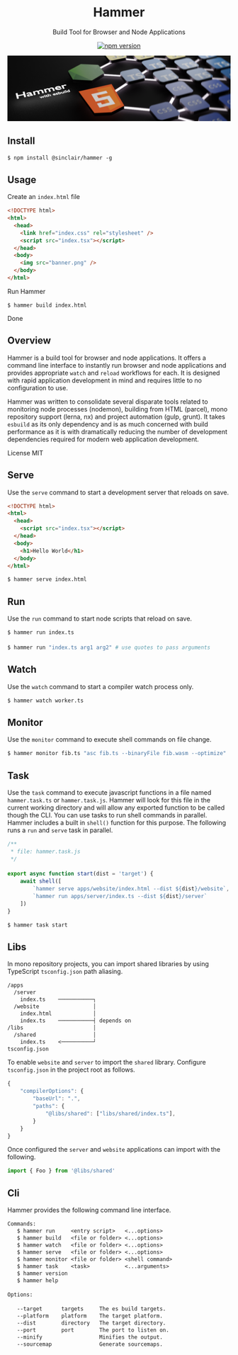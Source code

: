 <div align='center'>

<h1>Hammer</h1>

<p>Build Tool for Browser and Node Applications</p>

[![npm version](https://badge.fury.io/js/%40sinclair%2Fhammer.svg)](https://badge.fury.io/js/%40sinclair%2Fhammer)

<img src="doc/hammer.png" />

</div>

## Install

```shell
$ npm install @sinclair/hammer -g
```

## Usage

Create an `index.html` file
```html
<!DOCTYPE html>
<html>
  <head>
    <link href="index.css" rel="stylesheet" />
    <script src="index.tsx"></script>
  </head>
  <body>
    <img src="banner.png" />
  </body>
</html>
```
Run Hammer
```shell
$ hammer build index.html
```
Done

## Overview

Hammer is a build tool for browser and node applications. It offers a command line interface to instantly run browser and node applications and provides appropriate `watch` and `reload` workflows for each. It is designed with rapid application development in mind and requires little to no configuration to use.

Hammer was written to consolidate several disparate tools related to monitoring node processes (nodemon), building from HTML (parcel), mono repository support (lerna, nx) and project automation (gulp, grunt). It takes `esbuild` as its only dependency and is as much concerned with build performance as it is with dramatically reducing the number of development dependencies required for modern web application development.

License MIT

## Serve

Use the `serve` command to start a development server that reloads on save.

```html
<!DOCTYPE html>
<html>
  <head>
    <script src="index.tsx"></script>
  </head>
  <body>
    <h1>Hello World</h1>
  </body>
</html>
```
```bash
$ hammer serve index.html
```

## Run

Use the `run` command to start node scripts that reload on save.

```bash
$ hammer run index.ts

$ hammer run "index.ts arg1 arg2" # use quotes to pass arguments
```

## Watch

Use the `watch` command to start a compiler watch process only.

```bash
$ hammer watch worker.ts
```

## Monitor

Use the `monitor` command to execute shell commands on file change.

```bash
$ hammer monitor fib.ts "asc fib.ts --binaryFile fib.wasm --optimize"
```

## Task

Use the `task` command to execute javascript functions in a file named `hammer.task.ts` or `hammer.task.js`. Hammer will look for this file in the current working directory and will allow any exported function to be called though the CLI. You can use tasks to run shell commands in parallel. Hammer includes a built in `shell()` function for this purpose. The following runs a `run` and `serve` task in parallel.

```typescript
/**
 * file: hammer.task.js
 */

export async function start(dist = 'target') {
    await shell([
        `hammer serve apps/website/index.html --dist ${dist}/website`,
        `hammer run apps/server/index.ts --dist ${dist}/server`
    ])
}
```
```bash
$ hammer task start
```

## Libs

In mono repository projects, you can import shared libraries by using TypeScript `tsconfig.json` path aliasing.

```shell
/apps
  /server
    index.ts    ───────────┐
  /website                 │
    index.html             │
    index.ts    ───────────┤ depends on
/libs                      │
  /shared                  │
    index.ts    <──────────┘
tsconfig.json
```
To enable `website` and `server` to import the `shared` library. Configure `tsconfig.json` in the project root as follows.

```javascript
{
    "compilerOptions": {
        "baseUrl": ".",
        "paths": {
            "@libs/shared": ["libs/shared/index.ts"],
        }
    }
}
```

Once configured the `server` and `website` applications can import with the following.

```typescript
import { Foo } from '@libs/shared'
```

## Cli

Hammer provides the following command line interface.

```
Commands:
   $ hammer run     <entry script>   <...options>
   $ hammer build   <file or folder> <...options>
   $ hammer watch   <file or folder> <...options>
   $ hammer serve   <file or folder> <...options>
   $ hammer monitor <file or folder> <shell command>
   $ hammer task    <task>           <...arguments>
   $ hammer version
   $ hammer help

Options:

   --target      targets     The es build targets.
   --platform    platform    The target platform.
   --dist        directory   The target directory.
   --port        port        The port to listen on.
   --minify                  Minifies the output.
   --sourcemap               Generate sourcemaps.
```
